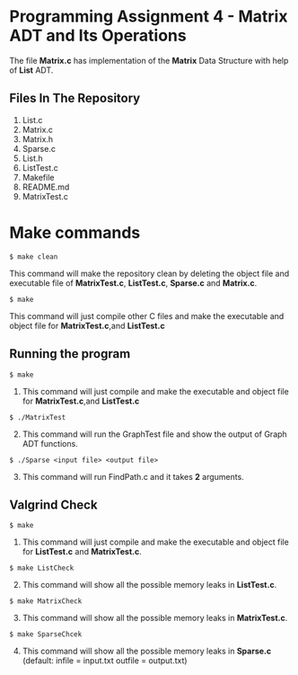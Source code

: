 # Programming Assignment 4 - Matrix ADT and Its Operations

The file **Matrix.c** has implementation of the **Matrix** Data Structure with help of **List** ADT.

## Files In The Repository

1. List.c
2. Matrix.c
3. Matrix.h
4. Sparse.c
5. List.h
6. ListTest.c
7. Makefile
8. README.md
9. MatrixTest.c


# Make commands

```
$ make clean
```

This command will make the repository clean by deleting the object file and executable file of **MatrixTest.c**, **ListTest.c**, **Sparse.c** and **Matrix.c**.


```
$ make
```

This command will just compile other C files and make the executable and object file for **MatrixTest.c**,and  **ListTest.c**

## Running the program

```
$ make
```

1. This command will just compile and make the executable and object file for **MatrixTest.c**,and  **ListTest.c**

```
$ ./MatrixTest
```

2. This command will run the GraphTest file and show the output of Graph ADT functions.

```
$ ./Sparse <input file> <output file>
```

3. This command will run FindPath.c and it takes **2** arguments.

## Valgrind Check

```
$ make
```

1. This command will just compile and make the executable and object file for **ListTest.c** and **MatrixTest.c**.

```
$ make ListCheck
```

2. This command will show all the possible memory leaks in **ListTest.c**.

```
$ make MatrixCheck
```

3. This command will show all the possible memory leaks in **MatrixTest.c**.


```
$ make SparseChcek
```

4. This command will show all the possible memory leaks in **Sparse.c** (default: infile = input.txt outfile = output.txt)
